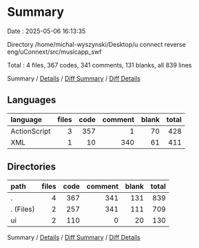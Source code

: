 # Summary

Date : 2025-05-06 16:13:35

Directory /home/michal-wyszynski/Desktop/u connect reverse eng/uConnext/src/musicapp_swf

Total : 4 files,  367 codes, 341 comments, 131 blanks, all 839 lines

Summary / [Details](details.md) / [Diff Summary](diff.md) / [Diff Details](diff-details.md)

## Languages
| language | files | code | comment | blank | total |
| :--- | ---: | ---: | ---: | ---: | ---: |
| ActionScript | 3 | 357 | 1 | 70 | 428 |
| XML | 1 | 10 | 340 | 61 | 411 |

## Directories
| path | files | code | comment | blank | total |
| :--- | ---: | ---: | ---: | ---: | ---: |
| . | 4 | 367 | 341 | 131 | 839 |
| . (Files) | 2 | 257 | 341 | 111 | 709 |
| ui | 2 | 110 | 0 | 20 | 130 |

Summary / [Details](details.md) / [Diff Summary](diff.md) / [Diff Details](diff-details.md)